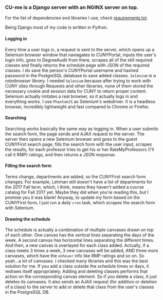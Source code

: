 ### CU-me is a Django server with an NGINX server on top.
For the list of dependencies and libraries I use, check [requirements.txt](https://github.com/bhernandev/CUNYsecond/blob/master/requirements.txt).

Being Django most of my code is written in Python.

#### Logging in
Every time a user logs in, a request is sent to the server, which opens up a Selenium browser window that naviagates to CUNYPortal, inputs the user's login info, goes to DegreeAudit from there, scrapes all of the still required classes and finally returns the schedule page with JSON of the required classes.
I do save the person's CUNYPortal username and hashed password in the PostgreSQL database to save added classes.
*`Selenium` is a robobrowser library.*
I needed `Selenium` because after trying to work with CUNY sites through Requests and other libraries, none of them stored the necessary cookie and session data for CUNY to return proper content. Selenium actually imitates a real browser, so it actually logs in and everything works.
I use `PhantomJS` as Selenium's webdriver. It is a headless browser, incredibly lightweight and fast compared to Chrome or Firefox.
#### Searching
Searching works basically the same way as logging in. When a user submits the search form, the page sends and AJAX request to the server. The server then opens a new Selenium browser and goes to the guest CUNYFirst search page, fills the search form with the user input, scrapes the results, for each professor tries to get his or her RateMyProfessors (I'll call it RMP) ratings, and then returns a JSON response.

#### Filling the search form
Terms change, departments are added, so the CUNYFirst search form changes. For example, Lehman still doesn't have a list of departments for the 2017 Fall term, which, I think, means they haven't added a course catalog for Fall 2017 yet. Maybe they did when you're reading this, but I promise you it was blank! Anyway, to update my form based on the CUNYFirst form, I just run a daily `cron` task, which scrapes the search form with Selenium.

#### Drawing the schedule
The schedule is actually a combination of multiple canvases drawn on top of each other. One canvas has the vertical lines separating the days of the week. A second canvas has horizontal lines separating the different times. And then, a new canvas is overlayed for each class added. Actually, if a class meets 3 times a week, 3 new canvases will be added, AND three more canvases, which have the `onhover` info like RMP ratings and so on. So yeah...a lot of canvases. I checked many libraries and this was the best solution for me.
If you add a class outside the schedule times or days, it redraws itself appropriately. Adding and deleting classes performs that action on the corresponding canvas element. So if you delete a class, it just deletes its canvases. It also sends an AJAX request (for addition or deletion of a class) to the server to add or delete that class from the user's classes in the PostgreSQL DB.
